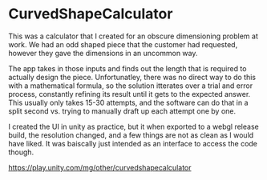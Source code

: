 # CurvedShapeCalculator

This was a calculator that I created for an obscure dimensioning problem at work.  We had an odd shaped piece that the customer had requested, however they gave the dimensions in an uncommon way.

The app takes in those inputs and finds out the length that is required to actually design the piece.  Unfortunatley, there was no direct way to do this with a mathematical formula, so the solution itterates over a trial and error process, constantly refining its result until it gets to the expected answer.  This usually only takes 15-30 attempts, and the software can do that in a split second vs. trying to manually draft up each attempt one by one.

I created the UI in unity as practice, but it when exported to a webgl release build, the resolution changed, and a few things are not as clean as I would have liked.  It was baiscally just intended as an interface to access the code though.

https://play.unity.com/mg/other/curvedshapecalculator



